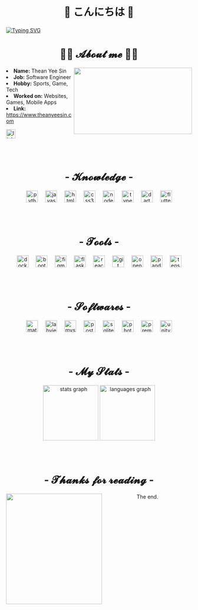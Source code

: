 <h1 align="center">👾 こんにちは 👾</h1>

###

[![Typing SVG](https://readme-typing-svg.demolab.com?font=Caveat&size=100&pause=1000&color=F7F7F7&center=true&width=435&lines=I'm+Thean+Yee+Sin;I+code+sometimes;I+game+a+lot&width=2000&height=200)](https://git.io/typing-svg)

<h1 align="center">👩‍💻  𝓐𝓫𝓸𝓾𝓽 𝓶𝓮  👩‍💻</h2>

<img src="https://media3.giphy.com/media/v1.Y2lkPTc5MGI3NjExcnAxY2h3aWdndDA4NmFxM3Nsc3hqaGF3czY0aTV1ZjU1ZWxoMzMydiZlcD12MV9pbnRlcm5hbF9naWZfYnlfaWQmY3Q9Zw/dry9yDs7x8Jh1QAxHU/giphy.gif" align="right" width="320" height="180" />
<p align="left">
<li><b>Name:</b> Thean Yee Sin</li>
<li><b>Job:</b> Software Engineer</li>
<li><b>Hobby:</b> Sports, Game, Tech</li>
<li><b>Worked on:</b> Websites, Games, Mobile Apps</li>
<li><b>Link:</b> <a href="https://www.theanyeesin.com" target="_blank">https://www.theanyeesin.com</a></li>
</p>
<div align="left">
  <a href="https://www.linkedin.com/in/thean-yee-sin/" target="_blank">
    <img src="https://img.shields.io/static/v1?message=LinkedIn&logo=linkedin&label=&color=0077B5&logoColor=white&labelColor=&style=for-the-badge" height="25" alt="linkedin logo"  />
  </a>
</div> 

<br><br>

<h1 align="center">- 𝓚𝓷𝓸𝔀𝓵𝓮𝓭𝓰𝓮 -</h2>

<div align="center">
  <img src="https://cdn.jsdelivr.net/gh/devicons/devicon/icons/python/python-original.svg" height="32" alt="python logo"  />
  <img width="12" />
  <img src="https://cdn.jsdelivr.net/gh/devicons/devicon/icons/javascript/javascript-original.svg" height="32" alt="javascript logo"  />
  <img width="12" />
  <img src="https://cdn.jsdelivr.net/gh/devicons/devicon/icons/html5/html5-original.svg" height="32" alt="html5 logo"  />
  <img width="12" />
  <img src="https://cdn.jsdelivr.net/gh/devicons/devicon/icons/css3/css3-original.svg" height="32" alt="css3 logo"  />
  <img width="12" />
  <img src="https://cdn.jsdelivr.net/gh/devicons/devicon/icons/nodejs/nodejs-original.svg" height="32" alt="nodejs logo"  />
  <img width="12" />
  <img src="https://cdn.jsdelivr.net/gh/devicons/devicon/icons/typescript/typescript-original.svg" height="32" alt="typescript logo"  />
  <img width="12" />
  <img src="https://cdn.jsdelivr.net/gh/devicons/devicon/icons/dart/dart-original.svg" height="32" alt="dart logo"  />
  <img width="12" />
  <img src="https://cdn.jsdelivr.net/gh/devicons/devicon/icons/flutter/flutter-original.svg" height="32" alt="flutter logo"  />
</div>

<br><br>

<h1 align="center">- 𝓣𝓸𝓸𝓵𝓼 -</h2>

<div align="center">
  <img src="https://cdn.jsdelivr.net/gh/devicons/devicon/icons/docker/docker-plain-wordmark.svg" height="32" alt="docker logo"  />
  <img width="12" />
  <img src="https://cdn.jsdelivr.net/gh/devicons/devicon/icons/bootstrap/bootstrap-original.svg" height="32" alt="bootstrap logo"  />
  <img width="12" />
  <img src="https://cdn.jsdelivr.net/gh/devicons/devicon/icons/figma/figma-original.svg" height="32" alt="figma logo"  />
  <img width="12" />
  <img src="https://cdn.jsdelivr.net/gh/devicons/devicon/icons/flask/flask-original.svg" height="32" alt="flask logo"  />
  <img width="12" />
  <img src="https://cdn.jsdelivr.net/gh/devicons/devicon/icons/react/react-original.svg" height="32" alt="react logo"  />
  <img width="12" />
  <img src="https://cdn.jsdelivr.net/gh/devicons/devicon/icons/git/git-original.svg" height="32" alt="git logo"  />
  <img width="12" />
  <img src="https://cdn.jsdelivr.net/gh/devicons/devicon/icons/opencv/opencv-original.svg" height="32" alt="opencv logo"  />
  <img width="12" />
  <img src="https://cdn.jsdelivr.net/gh/devicons/devicon/icons/pandas/pandas-original.svg" height="32" alt="pandas logo"  />
  <img width="12" />
  <img src="https://cdn.jsdelivr.net/gh/devicons/devicon/icons/tensorflow/tensorflow-original.svg" height="32" alt="tensorflow logo"  />
</div>

<br><br>

<h1 align="center">- 𝓢𝓸𝓯𝓽𝔀𝓪𝓻𝓮𝓼 -</h2>

<div align="center">
  <img src="https://cdn.jsdelivr.net/gh/devicons/devicon/icons/matlab/matlab-original.svg" height="32" alt="matlab logo"  />
  <img width="12" />
  <img src="https://cdn.jsdelivr.net/gh/devicons/devicon/icons/labview/labview-original.svg" height="32" alt="labview logo"  />
  <img width="12" />
  <img src="https://cdn.jsdelivr.net/gh/devicons/devicon/icons/mysql/mysql-original.svg" height="32" alt="mysql logo"  />
  <img width="12" />
  <img src="https://cdn.jsdelivr.net/gh/devicons/devicon/icons/postgresql/postgresql-original.svg" height="32" alt="postgresql logo"  />
  <img width="12" />
  <img src="https://cdn.jsdelivr.net/gh/devicons/devicon/icons/sqlite/sqlite-original.svg" height="32" alt="sqlite logo"  />
  <img width="12" />
  <img src="https://cdn.jsdelivr.net/gh/devicons/devicon/icons/photoshop/photoshop-plain.svg" height="32" alt="photoshop logo"  />
  <img width="12" />
  <img src="https://cdn.jsdelivr.net/gh/devicons/devicon/icons/premierepro/premierepro-plain.svg" height="32" alt="premierepro logo"  />
  <img width="12" />
  <img src="https://cdn.jsdelivr.net/gh/devicons/devicon/icons/unity/unity-original.svg" height="32" alt="unity logo"  />
</div>

<br><br>

<h1 align="center">- 𝓜𝔂 𝓢𝓽𝓪𝓽𝓼 -</h2>

<div align="center">
  <img src="https://github-readme-stats.vercel.app/api?username=TheanYeeSin&hide_title=false&hide_rank=false&show_icons=true&include_all_commits=true&count_private=true&disable_animations=false&theme=dark&locale=en&hide_border=false" height="150" alt="stats graph"  />
  <img src="https://github-readme-stats.vercel.app/api/top-langs?username=TheanYeeSin&locale=en&hide_title=false&layout=compact&card_width=320&langs_count=5&theme=dark&hide_border=false" height="150" alt="languages graph"  />
</div>

<br><br>

<h1 align="center">- 𝓣𝓱𝓪𝓷𝓴𝓼 𝓯𝓸𝓻 𝓻𝓮𝓪𝓭𝓲𝓷𝓰 -</h2>

<img src="https://media0.giphy.com/media/v1.Y2lkPTc5MGI3NjExeWVwODdrbWpnNmwyOHU2cXR1ZTAyd3BiYTI1Yzc1enF6bDdzNXJkbiZlcD12MV9pbnRlcm5hbF9naWZfYnlfaWQmY3Q9Zw/4ilFRqgbzbx4c/giphy.gif" align="left" width="260" height="300" />
<p align="center">The end.</p>

